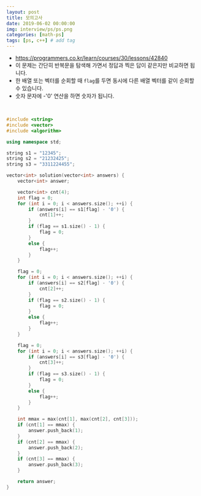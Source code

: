 ```yaml
---
layout: post
title: 모의고사
date: 2019-06-02 00:00:00
img: interview/ps/ps.png
categories: [math-ps] 
tags: [ps, c++] # add tag
---
```


+ https://programmers.co.kr/learn/courses/30/lessons/42840
+ 이 문제는 간단히 반복문을 탐색해 가면서 정답과 찍은 답이 같은지만 비교하면 됩니다.
+ 한 배열 또는 벡터를 순회할 때 `flag`를 두면 동시에 다른 배열 벡터를 같이 순회할 수 있습니다.
+ 숫자 문자에 -'0' 연산을 하면 숫자가 됩니다.

<br>

```cpp
#include <string>
#include <vector>
#include <algorithm>

using namespace std;

string s1 = "12345";
string s2 = "21232425";
string s3 = "3311224455";

vector<int> solution(vector<int> answers) {
	vector<int> answer;

	vector<int> cnt(4);
	int flag = 0;
	for (int i = 0; i < answers.size(); ++i) {
		if (answers[i] == s1[flag] - '0') {
			cnt[1]++;
		}
		if (flag == s1.size() - 1) {
			flag = 0;
		}
		else {
			flag++;
		}
	}

	flag = 0;
	for (int i = 0; i < answers.size(); ++i) {
		if (answers[i] == s2[flag] - '0') {
			cnt[2]++;
		}
		if (flag == s2.size() - 1) {
			flag = 0;
		}
		else {
			flag++;
		}
	}

	flag = 0;
	for (int i = 0; i < answers.size(); ++i) {
		if (answers[i] == s3[flag] - '0') {
			cnt[3]++;
		}
		if (flag == s3.size() - 1) {
			flag = 0;
		}
		else {
			flag++;
		}
	}

	int mmax = max(cnt[1], max(cnt[2], cnt[3]));
	if (cnt[1] == mmax) {
		answer.push_back(1);
	}
	if (cnt[2] == mmax) {
		answer.push_back(2);
	}
	if (cnt[3] == mmax) {
		answer.push_back(3);
	}

	return answer;
}
```